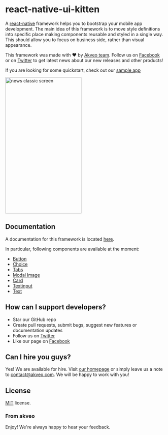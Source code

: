 # react-native-ui-kitten
A [react-native](https://facebook.github.io/react-native/) framework helps you to bootstrap your mobile app development. The main idea of this framework is to move style definitions into specific place making components reusable and styled in a single way. This should allow you to focus on business side, rather than visual appearance.

This framework was made with :heart: by [Akveo team](http://akveo.com/). 
Follow us on [Facebook](https://www.facebook.com/akveo) or on [Twitter](https://twitter.com/akveo_inc) to get latest news about our new releases and other products!

If you are looking for some quickstart, check out our [sample app](https://github.com/akveo/react-native-ui-kitten-demo-app)

<a href="https://github.com/akveo/react-native-ui-kitten-demo-app">
<img alt='news classic screen' src='https://camo.githubusercontent.com/85e0fdb46ca547804fa5b1de04e70b19a3eabc77/68747470733a2f2f7468756d62732e6766796361742e636f6d2f4772697a7a6c6564576869726c77696e644b616b61706f2d73697a655f726573747269637465642e676966' width='240' height='428'/>
</a>


## Documentation
A documentation for this framework is located [here](https://akveo.github.io/react-native-ui-kitten/).

In particular, following components are available at the moment:
- [Button](https://akveo.github.io/react-native-ui-kitten/articles/button/)
- [Choice](https://akveo.github.io/react-native-ui-kitten/articles/choice/)
- [Tabs](https://akveo.github.io/react-native-ui-kitten/articles/tab/)
- [Modal Image](https://akveo.github.io/react-native-ui-kitten/articles/image/)
- [Card](https://akveo.github.io/react-native-ui-kitten/articles/card/)
- [Textinput](https://akveo.github.io/react-native-ui-kitten/articles/input/)
- [Text](https://akveo.github.io/react-native-ui-kitten/articles/text)

## How can I support developers?
- Star our GitHub repo
- Create pull requests, submit bugs, suggest new features or documentation updates
- Follow us on [Twitter](https://twitter.com/akveo_inc)
- Like our page on [Facebook](https://www.facebook.com/akveo/)

## Can I hire you guys?
Yes! We are available for hire. Visit [our homepage](http://akveo.com/) or simply leave us a note to contact@akveo.com. We will be happy to work with you!

License
-------------
<a href=/LICENSE.txt target="_blank">MIT</a> license.

### From akveo

Enjoy!
We're always happy to hear your feedback.
